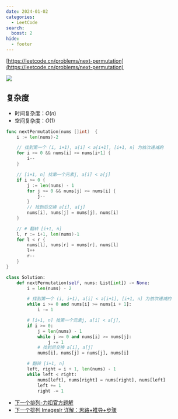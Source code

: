 ```yaml
---
date: 2024-01-02
categories:
  - LeetCode
search:
  boost: 2
hide:
  - footer
---
```


[https://leetcode.cn/problems/next-permutation](https://leetcode.cn/problems/next-permutation)

![](https://assets.leetcode-cn.com/solution-static/31/31.gif)

## 复杂度

- 时间复杂度：$O(n)$
- 空间复杂度：$O(1)$

```go title="Go"
func nextPermutation(nums []int)  {
    i := len(nums)-2

    // 找到第一个 (i, i+1), a[i] < a[i+1], [i+1, n] 为依次递减的
    for i >= 0 && nums[i] >= nums[i+1] {
        i--
    }

    // [i+1, n] 找第一个元素j, a[i] < a[j]
    if i >= 0 {
        j := len(nums) - 1
		for j >= 0 && nums[j] <= nums[i] {
			j--
		}
        // 找到后交换 a[i], a[j]
        nums[i], nums[j] = nums[j], nums[i]
    }

    // # 翻转 [i+1, n]
    l, r := i+1, len(nums)-1
	for l < r {
		nums[l], nums[r] = nums[r], nums[l]
		l++
		r--
	}
}

```

```py title="Python"
class Solution:
    def nextPermutation(self, nums: List[int]) -> None:
        i = len(nums) - 2

        # 找到第一个 (i, i+1), a[i] < a[i+1], [i+1, n] 为依次递减的
        while i >= 0 and nums[i] >= nums[i + 1]:
            i -= 1

        # [i+1, n] 找第一个元素j, a[i] < a[j],
        if i >= 0:
            j = len(nums) - 1
            while j >= 0 and nums[i] >= nums[j]:
                j -= 1
            # 找到后交换 a[i], a[j]
            nums[i], nums[j] = nums[j], nums[i]

        # 翻转 [i+1, n]
        left, right = i + 1, len(nums) - 1
        while left < right:
            nums[left], nums[right] = nums[right], nums[left]
            left += 1
            right -= 1
```

- [下一个排列-力扣官方题解](https://leetcode.cn/problems/next-permutation/solutions/479151/xia-yi-ge-pai-lie-by-leetcode-solution/)
- [下一个排列 Imageslr 详解：思路+推导+步骤](https://leetcode.cn/problems/next-permutation/solutions/479151/xia-yi-ge-pai-lie-by-leetcode-solution/)
